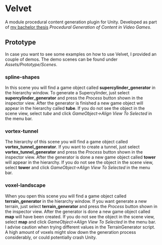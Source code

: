 # Velvet

A module procedural content generation plugin for Unity. Developed as part of [my bachelor thesis](thesis.pdf) *Procedural Generation of Content in Video Games*.

## Prototype

In case you want to see some examples on how to use Velvet, I provided an couple of demos. The demo scenes can be found under *Assets/Prototype/Scenes*.

### spline-shapes

In this scene you will find a game object called **supercylinder_generator** in the hierarchy window. To generate a Supercylinder, just select **supercylinder_generator** and press the *Process* button shown in the inspector view. After the generator is finished a new game object will appear in the hierarchy called **tube**. If you do not see the object in the scene view, select *tube* and click *GameObject->Align View To Selected* in the menu bar.

### vortex-tunnel

The hierarchy of this scene you will find a game object called **vortex_tunnel_generator**. If you want to create a tunnel, just select **vortex_tunnel_generator** and press the *Process* button shown in the inspector view. After the generator is done a new game object called **tower** will appear in the hierarchy. If you do not see the object in the scene view, select **tower** and click *GameObject->Align View To Selected* in the menu bar.

### voxel-landscape

When you open this scene you will find a game object called **terrain_generator** in the hierarchy window. If you want generate a new terrain, just select **terrain_generator** and press the *Process* button shown in the inspector view. After the generator is done a new game object called **map** will have been created. If you do not see the object in the scene view, select **map** and click *GameObject->Align View To Selected* in the menu bar. I advise caution when trying different values in the TerrainGenerator script. A high amount of voxels might slow down the generation process considerably, or could potentially crash Unity.